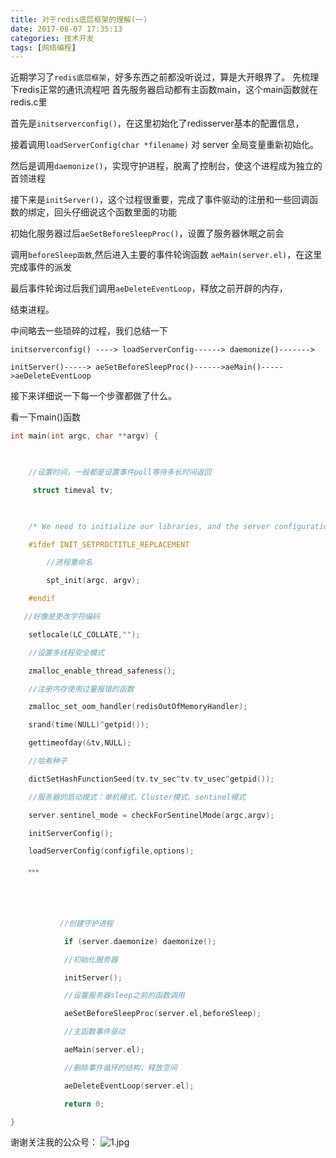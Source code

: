 ```yaml
---
title: 对于redis底层框架的理解(一)
date: 2017-08-07 17:35:13
categories: 技术开发
tags: [网络编程]
---
```

近期学习了`redis底层框架`，好多东西之前都没听说过，算是大开眼界了。
先梳理下redis正常的通讯流程吧
首先服务器启动都有主函数main，这个main函数就在redis.c里

首先是`initserverconfig()`，在这里初始化了redisserver基本的配置信息，

接着调用`loadServerConfig(char *filename)` 对 server 全局变量重新初始化。

然后是调用`daemonize()`，实现守护进程，脱离了控制台，使这个进程成为独立的首领进程

接下来是`initServer()`，这个过程很重要，完成了事件驱动的注册和一些回调函数的绑定，回头仔细说这个函数里面的功能

初始化服务器过后`aeSetBeforeSleepProc()`，设置了服务器休眠之前会

调用`beforeSleep函数`,然后进入主要的事件轮询函数 `aeMain(server.el)`，在这里完成事件的派发

最后事件轮询过后我们调用`aeDeleteEventLoop`，释放之前开辟的内存，

结束进程。

中间略去一些琐碎的过程，我们总结一下

`initserverconfig() ----> loadServerConfig------> daemonize()------->`

`initServer()-----> aeSetBeforeSleepProc()------>aeMain()----->aeDeleteEventLoop`

<!--more-->

接下来详细说一下每一个步骤都做了什么。

看一下main()函数
``` cpp
int main(int argc, char **argv) {

       

    //设置时间，一般都是设置事件poll等待多长时间返回

     struct timeval tv;

 

    /* We need to initialize our libraries, and the server configuration. */

    #ifdef INIT_SETPROCTITLE_REPLACEMENT

        //进程重命名

        spt_init(argc, argv);

    #endif

   //好像是更改字符编码

    setlocale(LC_COLLATE,"");

    //设置多线程安全模式

    zmalloc_enable_thread_safeness();

    //注册内存使用过量报错的函数

    zmalloc_set_oom_handler(redisOutOfMemoryHandler);

    srand(time(NULL)^getpid());

    gettimeofday(&tv,NULL);

    //哈希种子

    dictSetHashFunctionSeed(tv.tv_sec^tv.tv_usec^getpid());

    //服务器的启动模式：单机模式、Cluster模式、sentinel模式

    server.sentinel_mode = checkForSentinelMode(argc,argv);

    initServerConfig();

    loadServerConfig(configfile,options);

    。。。

 

    

           //创建守护进程

            if (server.daemonize) daemonize();

            //初始化服务器

            initServer();

            //设置服务器sleep之前的函数调用

            aeSetBeforeSleepProc(server.el,beforeSleep);

            //主函数事件驱动

            aeMain(server.el);

            //删除事件循环的结构，释放空间

            aeDeleteEventLoop(server.el);

            return 0;

}
```
谢谢关注我的公众号：
![1.jpg](1.jpg)

